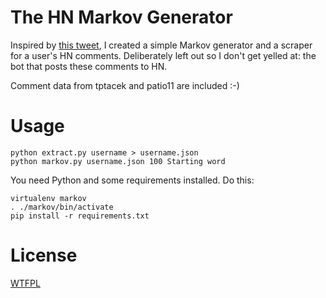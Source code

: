 # The HN Markov Generator

Inspired by [this tweet](https://twitter.com/tqbf/status/354653565169569792), I created a simple Markov generator and a scraper for a user's HN comments.  Deliberately left out so I don't get yelled at: the bot that posts these comments to HN.

Comment data from tptacek and patio11 are included :-)

# Usage

    python extract.py username > username.json
    python markov.py username.json 100 Starting word

You need Python and some requirements installed.  Do this:

    virtualenv markov
    . ./markov/bin/activate
    pip install -r requirements.txt

# License

[WTFPL](http://en.wikipedia.org/wiki/WTFPL)
